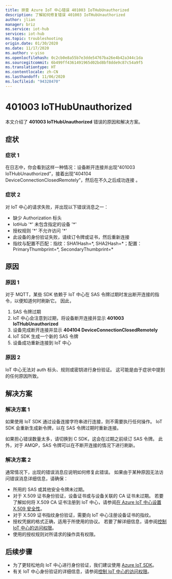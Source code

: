 ```yaml
---
title: 排查 Azure IoT 中心错误 401003 IoTHubUnauthorized
description: 了解如何修复错误 401003 IoTHubUnauthorized
author: jlian
manager: briz
ms.service: iot-hub
services: iot-hub
ms.topic: troubleshooting
origin.date: 01/30/2020
ms.date: 11/17/2020
ms.author: v-yiso
ms.openlocfilehash: 0c2cb0e8a55b7e3dde54767ba26e4b42a344c1da
ms.sourcegitcommit: 6b499ff4361491965d02bd8bf8dde9c87c54a9f5
ms.translationtype: HT
ms.contentlocale: zh-CN
ms.lasthandoff: 11/06/2020
ms.locfileid: "94328470"
---
```

# <a name="401003-iothubunauthorized"></a>401003 IoTHubUnauthorized

本文介绍了 **401003 IoTHubUnauthorized** 错误的原因和解决方案。

## <a name="symptoms"></a>症状

### <a name="symptom-1"></a>症状 1

在日志中，你会看到这样一种情况：设备断开连接并出现“401003 IoTHubUnauthorized”，接着出现“404104 DeviceConnectionClosedRemotely”，然后在不久之后成功连接 。

### <a name="symptom-2"></a>症状 2

对 IoT 中心的请求失败，并出现以下错误消息之一：

* 缺少 Authorization 标头
* IotHub '\*' 未包含指定的设备 '\*'
* 授权规则 '\*' 不允许访问 '\*'
* 此设备的身份验证失败，请续订令牌或证书，然后重新连接
* 指纹与配置不匹配：指纹：SHA1Hash=\*, SHA2Hash=\*；配置：PrimaryThumbprint=\*, SecondaryThumbprint=\*

## <a name="cause"></a>原因

### <a name="cause-1"></a>原因 1

对于 MQTT，某些 SDK 依赖于 IoT 中心在 SAS 令牌过期时发出断开连接的指令，以便知道何时刷新它。 因此， 

1. SAS 令牌过期
1. IoT 中心会注意到过期，将设备断开连接并显示 **401003 IoTHubUnauthorized**
1. 设备完成断开连接并显示 **404104 DeviceConnectionClosedRemotely**
1. IoT SDK 生成一个新的 SAS 令牌
1. 设备成功重新连接到 IoT 中心

### <a name="cause-2"></a>原因 2

IoT 中心无法对 auth 标头、规则或密钥进行身份验证。 这可能是由于症状中提到的任何原因所致。

## <a name="solution"></a>解决方案

### <a name="solution-1"></a>解决方案 1

如果使用 IoT SDK 通过设备连接字符串进行连接，则不需要执行任何操作。 IoT SDK 会重新生成新令牌，以在 SAS 令牌过期时重新连接。 

如果担心错误数量太多，请切换到 C SDK，这会在过期之前续订 SAS 令牌。 此外，对于 AMQP，SAS 令牌可以在不断开连接的情况下进行刷新。

### <a name="solution-2"></a>解决方案 2

通常情况下，出现的错误消息应说明如何修复此错误。 如果由于某种原因无法访问错误消息详细信息，请确保：

- 所用的 SAS 或其他安全令牌未过期。
- 对于 X.509 证书身份验证，设备证书或与设备关联的 CA 证书未过期。 若要了解如何将 X.509 CA 证书注册到 IoT 中心，请参阅[在 Azure IoT 中心设置 X.509 安全性](iot-hub-security-x509-get-started.md)。
- 对于 X.509 证书指纹身份验证，需要向 IoT 中心注册设备证书的指纹。
- 授权凭据的格式正确，适用于所使用的协议。 若要了解详细信息，请参阅[控制 IoT 中心的访问权限](iot-hub-devguide-security.md)。
- 使用的授权规则对所请求的操作具有权限。

## <a name="next-steps"></a>后续步骤

- 为了更轻松地向 IoT 中心进行身份验证，我们建议使用 [Azure IoT SDK](iot-hub-devguide-sdks.md)。
- 有关 IoT 中心身份验证的详细信息，请参阅[控制 IoT 中心的访问权限](iot-hub-devguide-security.md)。
